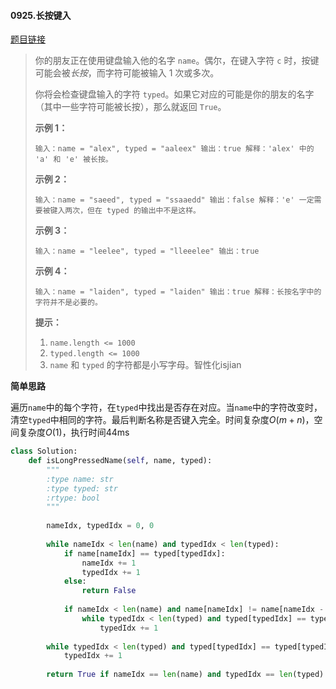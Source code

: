 #### 0925.长按键入

[题目链接](https://leetcode-cn.com/problems/long-pressed-name/)

> 你的朋友正在使用键盘输入他的名字 `name`。偶尔，在键入字符 `c` 时，按键可能会被*长按*，而字符可能被输入 1 次或多次。
>
> 你将会检查键盘输入的字符 `typed`。如果它对应的可能是你的朋友的名字（其中一些字符可能被长按），那么就返回 `True`。
>
>  
>
> **示例 1：**
>
> `
> 输入：name = "alex", typed = "aaleex"
> 输出：true
> 解释：'alex' 中的 'a' 和 'e' 被长按。
> `
>
> **示例 2：**
>
> `
> 输入：name = "saeed", typed = "ssaaedd"
> 输出：false
> 解释：'e' 一定需要被键入两次，但在 typed 的输出中不是这样。
> `
>
> **示例 3：**
>
> `
> 输入：name = "leelee", typed = "lleeelee"
> 输出：true
> `
>
> **示例 4：**
>
> `
> 输入：name = "laiden", typed = "laiden"
> 输出：true
> 解释：长按名字中的字符并不是必要的。
> `
>
>  
>
> **提示：**
>
> 1. `name.length <= 1000`
> 2. `typed.length <= 1000`
> 3. `name` 和 `typed` 的字符都是小写字母。智性化isjian

**简单思路**

遍历`name`中的每个字符，在`typed`中找出是否存在对应。当`name`中的字符改变时，清空`typed`中相同的字符。最后判断名称是否键入完全。时间复杂度$O(m+n)$，空间复杂度$O(1)$，执行时间44ms

```python
class Solution:
    def isLongPressedName(self, name, typed):
        """
        :type name: str
        :type typed: str
        :rtype: bool
        """
        
        nameIdx, typedIdx = 0, 0
        
        while nameIdx < len(name) and typedIdx < len(typed):   
            if name[nameIdx] == typed[typedIdx]:
                nameIdx += 1
                typedIdx += 1
            else:
                return False
            
            if nameIdx < len(name) and name[nameIdx] != name[nameIdx - 1]:
                while typedIdx < len(typed) and typed[typedIdx] == typed[typedIdx - 1]:
                    typedIdx += 1
                    
        while typedIdx < len(typed) and typed[typedIdx] == typed[typedIdx - 1]:
            typedIdx += 1
            
        return True if nameIdx == len(name) and typedIdx == len(typed) else False
```

